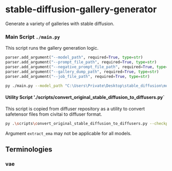 # stable-diffusion-gallery-generator

Generate a variety of galleries with stable diffusion.

### Main Script `./main.py`

This script runs the gallery generation logic.

```python
parser.add_argument("--model_path", required=True, type=str)
parser.add_argument("--prompt_file_path", required=True, type=str)
parser.add_argument("--negative_prompt_file_path", required=True, type=str)
parser.add_argument("--gallery_dump_path", required=True, type=str)
parser.add_argument("--job_file_path", required=True, type=str)
```

```bash
py ./main.py --model_path "C:\Users\Private\Desktop\stable_diffusion\models\basemodel\cg" --prompt_file_path ".\config_private\prompt.txt" --negative_prompt_file_path ".\config_private\negative_prompt.txt" --gallery_dump_path "C:\Users\Private\Desktop\fh\gallery" --job_file_path "./config_private/jobs.txt"
```

#### Utility Script './scripts/convert_original_stable_diffusion_to_diffusers.py`

This script is copied from diffuser repository as a utility to convert safetensor files from civitai to diffuser format.

```bash
py .\scripts\convert_original_stable_diffusion_to_diffusers.py --checkpoint_path "C:\Users\Private\Desktop\stable_diffusion\models\basemodel\abyssorangemix2_Hard.safetensors" --dump_path "C:\Users\Private\Desktop\stable_diffusion\models\basemodel\aom2" --from_safetensors --extract_ema
```

Argument `extract_ema` may not be applicable for all models.

## Terminologies

### vae


